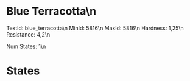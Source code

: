 # Blue Terracotta\n
TextId: blue_terracotta\n
MinId: 5816\n
MaxId: 5816\n
Hardness: 1,25\n
Resistance: 4,2\n

Num States: 1\n
# States
```

```